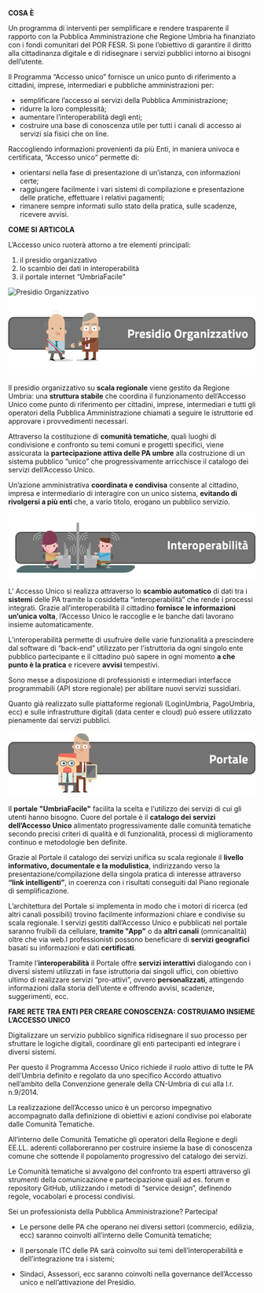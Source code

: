 **COSA È**

Un programma di interventi per semplificare e rendere trasparente il rapporto con la Pubblica Amministrazione che Regione Umbria ha finanziato con i fondi comunitari del POR FESR.
Si pone l’obiettivo di garantire il diritto alla cittadinanza digitale e di ridisegnare i servizi pubblici intorno ai bisogni dell’utente.

Il Programma “Accesso unico” fornisce un unico punto di riferimento a cittadini, imprese, intermediari e pubbliche amministrazioni per:

- semplificare l’accesso ai servizi della Pubblica Amministrazione;
- ridurre la loro complessità;
- aumentare l’interoperabilità degli enti;
- costruire una base di conoscenza utile per tutti i canali di accesso ai servizi sia fisici che on line.

Raccogliendo informazioni provenienti da più Enti, in maniera univoca e certificata, “Accesso unico” permette di:

- orientarsi nella fase di presentazione di un’istanza, con informazioni certe;
- raggiungere facilmente i vari sistemi di compilazione e presentazione delle pratiche, effettuare i relativi pagamenti;
- rimanere sempre informati sullo stato della pratica, sulle scadenze, ricevere avvisi.

**COME SI ARTICOLA**

L’Accesso unico ruoterà attorno a tre elementi principali:

1. il presidio organizzativo
2. lo scambio dei dati in interoperabilità
3. il portale internet “UmbriaFacile”



![Presidio Organizzativo](../../../../../images/2018/11/presidioorganizzativo.jpg)
![Presidio Organizzativo](\images/2018/11/presidioorganizzativo.jpg)

Il presidio organizzativo su **scala regionale** viene gestito da Regione Umbria: una **struttura stabile** che coordina il funzionamento dell’Accesso Unico come punto di riferimento per cittadini, imprese, intermediari e tutti gli operatori della Pubblica Amministrazione chiamati a seguire le istruttorie ed approvare i provvedimenti necessari.

Attraverso la costituzione di **comunità tematiche**, quali luoghi di condivisione e confronto su temi comuni e progetti specifici, viene assicurata la **partecipazione attiva delle PA umbre** alla costruzione di un sistema pubblico “unico” che progressivamente arricchisce il catalogo dei servizi dell’Accesso Unico.

Un’azione amministrativa **coordinata e condivisa** consente al cittadino, impresa e intermediario di interagire con un unico sistema, **evitando di rivolgersi a più enti** che, a vario titolo, erogano un pubblico servizio.

![interoperabilità](\images/2018/11/interoperabilita.jpg)

L’ Accesso Unico si realizza attraverso lo **scambio automatico** di dati tra i **sistemi** delle PA tramite la cosiddetta “interoperabilità” che rende i processi integrati.
Grazie all’interoperabilità il cittadino **fornisce le informazioni un’unica volta**, l’Accesso Unico le raccoglie e le banche dati lavorano insieme automaticamente.

L’interoperabilità permette di usufruire delle varie funzionalità a prescindere dal software di “back-end” utilizzato per l'istruttoria da ogni singolo ente pubblico partecipante e il cittadino può sapere in ogni momento **a che punto è la pratica** e ricevere **avvisi** tempestivi.

Sono messe a disposizione di professionisti e intermediari interfacce programmabili (API store regionale) per abilitare nuovi servizi sussidiari.

Quanto già realizzato sulle piattaforme regionali (LoginUmbria, PagoUmbria, ecc) e sulle infrastrutture digitali (data center e cloud) può essere utilizzato pienamente dai servizi pubblici.

![portale](\images\2018\11\portale.jpg)

Il **portale "UmbriaFacile"** facilita la scelta e l'utilizzo dei servizi di cui gli utenti hanno bisogno.
Cuore del portale è il **catalogo dei servizi dell’Accesso Unico** alimentato progressivamente dalle comunità tematiche secondo precisi criteri di qualità e di funzionalità, processi di miglioramento continuo e metodologie ben definite.

Grazie al Portale il catalogo dei servizi unifica su scala regionale il **livello informativo, documentale e la modulistica**, indirizzando verso la presentazione/compilazione della singola pratica di interesse attraverso **“link intelligenti”**, in coerenza con i risultati conseguiti dal Piano regionale di semplificazione.

L’architettura del Portale si implementa in modo che i motori di ricerca (ed altri canali possibili) trovino facilmente informazioni chiare e condivise su scala regionale.
I servizi gestiti dall’Accesso Unico e pubblicati nel portale saranno fruibili da cellulare,  **tramite "App"** o da **altri canali** (omnicanalità) oltre che via web.I professionisti possono beneficiare di **servizi geografici** basati su informazioni e dati **certificati**.

Tramite l’**interoperabilità** il Portale offre **servizi interattivi** dialogando con i diversi sistemi utilizzati in fase istruttoria dai singoli uffici, con obiettivo ultimo di realizzare servizi “pro-attivi”, ovvero **personalizzati**, attingendo informazioni dalla storia dell’utente e offrendo avvisi, scadenze, suggerimenti, ecc.




**FARE RETE TRA ENTI PER CREARE CONOSCENZA:
COSTRUIAMO INSIEME L’ACCESSO UNICO**


Digitalizzare un servizio pubblico significa ridisegnare il suo processo per sfruttare le logiche digitali, coordinare gli enti partecipanti ed integrare i diversi sistemi.


Per questo il Programma Accesso Unico richiede il ruolo attivo di tutte le PA dell’Umbria definito e regolato da uno specifico Accordo attuativo nell’ambito della Convenzione generale della CN-Umbria di cui alla l.r. n.9/2014.


La realizzazione dell’Accesso unico è un percorso impegnativo accompagnato dalla  definizione di obiettivi e azioni condivise poi elaborate dalle Comunità Tematiche.


All’interno delle Comunità Tematiche gli operatori della Regione e degli EE.LL. aderenti collaboreranno per costruire insieme la base di conoscenza comune che sottende il popolamento progressivo del catalogo dei servizi.


Le Comunità tematiche si avvalgono del confronto tra esperti attraverso gli strumenti della comunicazione e partecipazione quali ad es. forum e repository GitHub, utilizzando i metodi di “service design”, definendo regole, vocabolari e processi condivisi.



Sei un professionista della Pubblica Amministrazione?  Partecipa!

- Le persone delle PA  che operano nei diversi settori (commercio, edilizia, ecc) saranno coinvolti all’interno delle Comunità tematiche;

- Il personale ITC delle PA  sarà coinvolto sui temi dell’interoperabilità e dell’integrazione tra i sistemi;

- Sindaci, Assessori, ecc saranno coinvolti nella governance dell’Accesso unico e nell’attivazione del Presidio.
